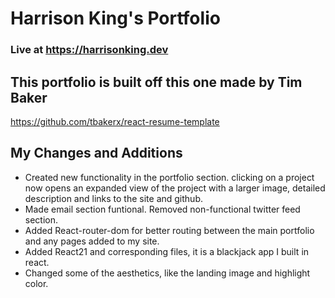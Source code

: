 # Harrison King's Portfolio
### Live at https://harrisonking.dev

## This portfolio is built off this one made by Tim Baker
https://github.com/tbakerx/react-resume-template

## My Changes and Additions
- Created new functionality in the portfolio section. clicking on a project now opens an expanded view of the project with a larger image, detailed description and links to the site and github.
- Made email section funtional. Removed non-functional twitter feed section.
- Added React-router-dom for better routing between the main portfolio and any pages added to my site.
- Added React21 and corresponding files, it is a blackjack app I built in react.
- Changed some of the aesthetics, like the landing image and highlight color.
